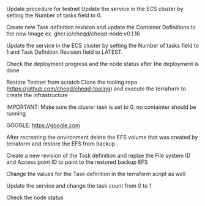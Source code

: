 Update procedure for testnet
Update the service in the ECS cluster by setting the Number of tasks field to 0.

Create new Task definition revision and update the Container Definitions to the new Image ex. ghcr.io/cheqd/cheqd-node:v0.1.16

Update the service in the ECS cluster by setting the Number of tasks field to 1 and Task Definition Revision field to LATEST.

Check the deployment progress and the node status after the deployment is done

Restore Testnet from scratch
Clone the tooling repo (https://github.com/cheqd/cheqd-tooling) and execute the terraform to create the infrastructure

IMPORTANT: Make sure the cluster task is set to 0, no containter should be running

GOOGLE: https://google.com

After recreating the environment delete the EFS volume that was created by terraform and restore the EFS from backup

Create a new revision of the Task definition and replae the File system ID and Access point ID to point to the restored backup EFS

Change the values for the Task definition in the terraform script as well

Update the service and change the task count from 0 to 1

Check the node status
